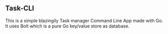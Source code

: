 ## Task-CLI
This is a simple blazingily Task manager Command Line App made with Go.
It uses Bolt which is a pure Go key/value store as database.
